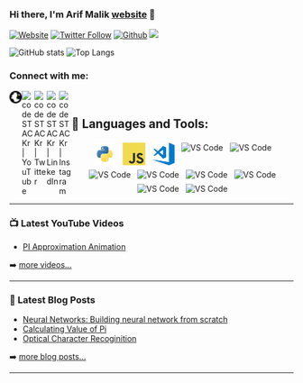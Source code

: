 ### Hi there, I'm Arif Malik [website] 👋

[![Website](https://img.shields.io/badge/cosmicdepth-coding-orange)](https://epoweriotatheta.netlify.app/)
[![Twitter Follow](https://img.shields.io/badge/LinkedIn-0077B5)](https://www.linkedin.com/in/maarif1430/)
[![Github](https://img.shields.io/github/followers/CharalambosIoannou?label=Follow&style=social)](https://github.com/Aarif1430)
![](https://visitor-badge.laobi.icu/badge?page_id=Aarif1430.Aarif1430)


![GitHub stats](https://github-readme-stats.vercel.app/api?username=Aarif1430&show_icons=true&theme=gruvbox)
![Top Langs](https://github-readme-stats.vercel.app/api/top-langs/?username=Aarif1430&theme=gruvbox)



### Connect with me:

[<img align="left" alt="codeSTACKr.com" width="22px" src="https://raw.githubusercontent.com/iconic/open-iconic/master/svg/globe.svg" />][website]
[<img align="left" alt="codeSTACKr | YouTube" width="22px" background-color="#C52F30" src="https://cdn.jsdelivr.net/npm/simple-icons@v3/icons/youtube.svg" />][youtube]
[<img align="left" alt="codeSTACKr | Twitter" width="22px" src="https://cdn.jsdelivr.net/npm/simple-icons@v3/icons/twitter.svg" />][twitter]
[<img align="left" alt="codeSTACKr | LinkedIn" width="22px" src="https://cdn.jsdelivr.net/npm/simple-icons@v3/icons/linkedin.svg" />][linkedin]
[<img align="left" alt="codeSTACKr | Instagram" width="22px" src="https://cdn.jsdelivr.net/npm/simple-icons@v3/icons/instagram.svg" />][instagram]

<br />


## 🧰 Languages and Tools:
<p align="center">
<img onclick="#" src="https://raw.githubusercontent.com/github/explore/80688e429a7d4ef2fca1e82350fe8e3517d3494d/topics/python/python.png" alt="Python" height="40" style="vertical-align:top; margin:4px">
<img src="https://raw.githubusercontent.com/github/explore/80688e429a7d4ef2fca1e82350fe8e3517d3494d/topics/javascript/javascript.png" alt="Javascript" height="40" style="vertical-align:top; margin:4px">
<img src="https://raw.githubusercontent.com/github/explore/80688e429a7d4ef2fca1e82350fe8e3517d3494d/topics/visual-studio-code/visual-studio-code.png" alt="VS Code" height="40" style="vertical-align:top; margin:4px">
 <img src="https://github.com/tomchen/stack-icons/blob/master/logos/docker-icon.svg" alt="VS Code" height="40" style="vertical-align:top; margin:4px">
 <img src="https://github.com/tomchen/stack-icons/blob/master/logos/nodejs-icon.svg" alt="VS Code" height="40" style="vertical-align:top; margin:4px">
 <img src="https://github.com/tomchen/stack-icons/blob/master/logos/c-plusplus.svg" alt="VS Code" height="40" style="vertical-align:top; margin:4px">
 <img src="https://github.com/tomchen/stack-icons/blob/master/logos/mongodb-icon.svg" alt="VS Code" height="40" style="vertical-align:top; margin:4px">
 <img src="https://github.com/tomchen/stack-icons/blob/master/logos/html-5.svg" alt="VS Code" height="40" style="vertical-align:top; margin:4px">
 <img src="https://github.com/tomchen/stack-icons/blob/master/logos/c.svg" alt="VS Code" height="40" style="vertical-align:top; margin:4px">
 <img src="https://github.com/tomchen/stack-icons/blob/master/logos/mysql.svg" alt="VS Code" height="40" style="vertical-align:top; margin:4px">
 <img src="https://github.com/tomchen/stack-icons/blob/master/logos/react.svg" alt="VS Code" height="40" style="vertical-align:top; margin:4px">
</p>

---

### 📺 Latest YouTube Videos

<!-- YOUTUBE:START -->
- [PI Approximation Animation](https://www.youtube.com/watch?v=z77q6ZqtNA0)
<!-- YOUTUBE:END -->

➡️ [more videos...](https://www.youtube.com/channel/UCfvNKCSgWbxvgSBXX1Yvorw?view_as=subscriber)

---

### 📕 Latest Blog Posts

<!-- BLOG-POST-LIST:START -->
- [Neural Networks: Building neural network from scratch](https://epoweriotatheta.netlify.app/blog/basics_of_neural_networks/)
- [Calculating Value of Pi](https://epoweriotatheta.netlify.app/blog/approximate_pi/)
- [Optical Character Recoginition](https://epoweriotatheta.netlify.app/blog/python_ocr/)
<!-- BLOG-POST-LIST:END -->

➡️ [more blog posts...](https://epoweriotatheta.netlify.app/)

---

[website]: https://epoweriotatheta.netlify.app/
[twitter]: https://twitter.com/MalikAarif1430
[youtube]: https://www.youtube.com/channel/UCfvNKCSgWbxvgSBXX1Yvorw?view_as=subscriber
[instagram]: https://www.instagram.com/aarifmalik1430/?hl=en
[linkedin]: https://www.linkedin.com/in/maarif1430/
[gruvbox]: https://github-readme-stats.vercel.app/api?username=Aarif1430&show_icons=true&hide=contribs,prs&cache_seconds=86400&theme=gruvbox
